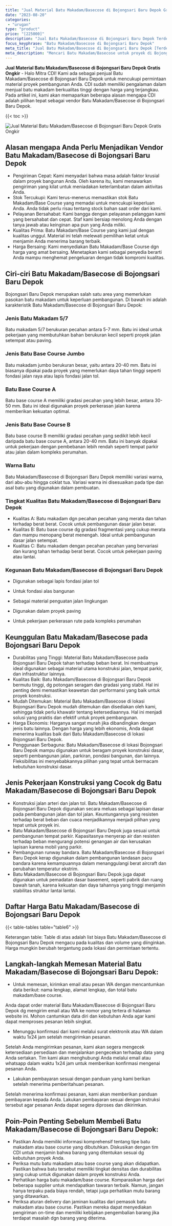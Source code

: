 ```yaml
---
title: "Jual Material Batu Makadam/Basecose di Bojongsari Baru Depok Gratis Ongkir"
date: "2023-08-20"
categories:
 - "urugan"
type: "product"
price: "[225000]"
description: "Jual Batu Makadam/Basecose di Bojongsari Baru Depok Terdekat. Batu Makadam/Basecose ini sering dipakai dalam proyek konstruksi sebagai bahan pondasi yang kokoh dan awet. Hubungi kami untuk informasi lebih lanjut."
focus_keyphrase: "Batu Makadam/Basecose di Bojongsari Baru Depok"
meta_title: "Jual Batu Makadam/Basecose di Bojongsari Baru Depok [Terdekat] - CDI"
meta_description: "Mencari Batu Makadam/Basecose untuk proyek di Bojongsari Baru Depok? Kami memiliki Batu Makadam/Basecose berkualitas untuk bahan pondasi. Raih penawaran terbaik sekarang."
---
```


**Jual Material Batu Makadam/Basecose di Bojongsari Baru Depok Gratis Ongkir** - Halo Mitra CDI! Kami ada sebagai penjual Batu Makadam/Basecose di Bojongsari Baru Depok untuk mencukupi permintaan material proyek pembangunan Anda. CDI sudah memiliki pengalaman dalam menjual batu makadam berkualitas tinggi dengan harga yang terjangkau. Pada artikel ini, kami akan memaparkan beberapa alasan mengapa CDI adalah pilihan tepat sebagai vendor Batu Makadam/Basecose di Bojongsari Baru Depok.

{{< toc >}}

![Jual Material Batu Makadam/Basecose di Bojongsari Baru Depok Gratis Ongkir](/images/urugan/batu-makadam-basecose-24.jpg)

## Alasan mengapa Anda Perlu Menjadikan Vendor Batu Makadam/Basecose di Bojongsari Baru Depok

*   Pengiriman Cepat: Kami menyadari bahwa masa adalah faktor krusial dalam proyek bangunan Anda. Oleh karena itu, kami menawarkan pengiriman yang kilat untuk meniadakan keterlambatan dalam aktivitas Anda.
*   Stok Tercukupi: Kami terus-menerus memastikan stok Batu Makadam/Base Course yang memadai untuk mencukupi keperluan Anda. Anda tidak perlu risau tentang stock bahan saat order dari kami.
*   Pelayanan Bersahabat: Kami bangga dengan pelayanan pelanggan kami yang bersahabat dan cepat. Staf kami bersiap menolong Anda dengan tanya jawab atau keinginan apa pun yang Anda miliki.
*   Kualitas Prima: Batu Makadam/Base Course yang kami jual dengan kualitas unggul. Material ini telah melewati pemilihan ketat untuk menjamin Anda menerima barang terbaik.
*   Harga Bersaing: Kami menyediakan Batu Makadam/Base Course dgn harga yang amat bersaing. Menetapkan kami sebagai penyedia berarti Anda mampu menghemat pengeluaran dengan tidak kompromi kualitas.

## Ciri-ciri Batu Makadam/Basecose di Bojongsari Baru Depok

Bojongsari Baru Depok merupakan salah satu area yang memerlukan pasokan batu makadam untuk keperluan pembangunan. Di bawah ini adalah karakteristik Batu Makadam/Basecose di Bojongsari Baru Depok:

### Jenis Batu Makadam 5/7

Batu makadam 5/7 berukuran pecahan antara 5-7 mm. Batu ini ideal untuk pekerjaan yang membutuhkan bahan berukuran kecil seperti proyek jalan setempat atau paving.

### Jenis Batu Base Course Jumbo

Batu makadam jumbo berukuran besar, yaitu antara 20-40 mm. Batu ini biasanya dipakai pada proyek yang memerlukan daya tahan tinggi seperti fondasi jalan raya atau lapis fondasi jalan tol.

### Batu Base Course A

Batu base course A memiliki gradasi pecahan yang lebih besar, antara 30-50 mm. Batu ini ideal digunakan proyek perkerasan jalan karena memberikan kekuatan optimal.

### Jenis Batu Base Course B

Batu base course B memiliki gradasi pecahan yang sedikit lebih kecil daripada batu base course A, antara 20-40 mm. Batu ini banyak dipakai untuk pekerjaan dengan pembebanan lebih rendah seperti tempat parkir atau jalan dalam kompleks perumahan.

### Warna Batu

Batu Makadam/Basecose di Bojongsari Baru Depok memiliki variasi warna, dari abu-abu hingga coklat tua. Variasi warna ini disesuaikan pada tipe dan asal batu yang digunakan dalam pembuatan.

### Tingkat Kualitas Batu Makadam/Basecose di Bojongsari Baru Depok

*   Kualitas A: Batu makadam dgn pecahan pecahan yang merata dan tahan terhadap berat berat. Cocok untuk pembangunan dasar jalan besar.
*   Kualitas B: Batu base course dg gradasi fragmentasi yang cukup merata dan mampu menopang berat menengah. Ideal untuk pembangunan dasar jalan setempat.
*   Kualitas C: Batu makadam dengan pecahan pecahan yang bervariasi dan kurang tahan terhadap berat berat. Cocok untuk pekerjaan paving atau lantai.

### Kegunaan Batu Makadam/Basecose di Bojongsari Baru Depok

*   Digunakan sebagai lapis fondasi jalan tol

*   Untuk fondasi alas bangunan

*   Sebagai material penguatan jalan lingkungan

*   Digunakan dalam proyek paving

*   Untuk pekerjaan perkerasan rute pada kompleks perumahan

## Keunggulan Batu Makadam/Basecose pada Bojongsari Baru Depok

*   Durabilitas yang Tinggi: Material Batu Makadam/Basecose pada Bojongsari Baru Depok tahan terhadap beban berat. Ini membuatnya ideal digunakan sebagai material utama konstruksi jalan, tempat parkir, dan infrastruktur lainnya.
*   Kualitas Baik: Batu Makadam/Basecose di Bojongsari Baru Depok bermutu tinggi, dg potongan seragam dan gradasi yang stabil. Hal ini penting demi memastikan keawetan dan performansi yang baik untuk proyek konstruksi.
*   Mudah Ditemukan: Material Batu Makadam/Basecose di lokasi Bojongsari Baru Depok mudah ditemukan dan disediakan oleh kami, sehingga tidak perlu khawatir tentang ketersediaannya. Hal ini menjadi solusi yang praktis dan efektif untuk proyek pembangunan.
*   Harga Ekonomis: Harganya sangat murah jika dibandingkan dengan jenis batu lainnya. Dengan harga yang lebih ekonomis, Anda dapat menerima kualitas baik dari Batu Makadam/Basecose di lokasi Bojongsari Baru Depok.
*   Penggunaan Serbaguna: Batu Makadam/Basecose di lokasi Bojongsari Baru Depok mampu digunakan untuk beragam proyek konstruksi dasar, seperti pembangunan jalan, parkiran, pondasi bangunan, dan lainnya. Fleksibilitas ini menyebabkannya pilihan yang tepat untuk bermacam kebutuhan konstruksi dasar.

## Jenis Pekerjaan Konstruksi yang Cocok dg Batu Makadam/Basecose di Bojongsari Baru Depok

*   Konstruksi jalan arteri dan jalan tol. Batu Makadam/Basecose di Bojongsari Baru Depok digunakan secara meluas sebagai lapisan dasar pada pembangunan jalan dan tol jalan. Keuntungannya yang resisten terhadap berat beban dan cuaca menjadikannya menjadi pilihan yang tepat untuk proyek ini.
*   Batu Makadam/Basecose di Bojongsari Baru Depok juga sesuai untuk pembangunan tempat parkir. Kapasitasnya menyerap air dan resisten terhadap beban mengurangi potensi genangan air dan kerusakan lapisan karena mobil yang parkir.
*   Pembangunan runway bandara. Batu Makadam/Basecose di Bojongsari Baru Depok kerap digunakan dalam pembangunan landasan pacu bandara karena kemampuannya dalam menanggulangi berat aircraft dan perubahan temperatur ekstrim.
*   Batu Makadam/Basecose di Bojongsari Baru Depok juga dapat digunakan untuk pemadatan dasar basement, seperti pabrik dan ruang bawah tanah, karena kekuatan dan daya tahannya yang tinggi menjamin stabilitas struktur lantai lantai.

## Daftar Harga Batu Makadam/Basecose di Bojongsari Baru Depok

{{< table-tables table="table6" >}}

Keterangan table: Table di atas adalah list biaya Batu Makadam/Basecose di Bojongsari Baru Depok mengacu pada kualitas dan volume yang diinginkan. Harga mungkin berubah tergantung pada lokasi dan permintaan tertentu.

## Langkah-langkah Memesan Material Batu Makadam/Basecose di Bojongsari Baru Depok:

*   Untuk memesan, kirimkan email atau pesan WA dengan mencantumkan data berikut: nama lengkap, alamat lengkap, dan total batu makadam/base course.

Anda dapat order material Batu Makadam/Basecose di Bojongsari Baru Depok dg mengirim email atau WA ke nomor yang tertera di halaman website ini. Mohon cantumkan data diri dan kebutuhan Anda agar kami dapat memproses pesanan lebih singkat.
*   Menunggu konfirmasi dari kami melalui surat elektronik atau WA dalam waktu 1x24 jam setelah mengirimkan pesanan.

Setelah Anda mengirimkan pesanan, kami akan segera mengecek ketersediaan persediaan dan menjalankan pengecekan terhadap data yang Anda sertakan. Tim kami akan menghubungi Anda melalui email atau whatsapp dalam waktu 1x24 jam untuk memberikan konfirmasi mengenai pesanan Anda.
*   Lakukan pembayaran sesuai dengan panduan yang kami berikan setelah menerima pemberitahuan pesanan.

Setelah menerima konfirmasi pesanan, kami akan memberikan panduan pembayaran kepada Anda. Lakukan pembayaran sesuai dengan instruksi tersebut agar pesanan Anda dapat segera diproses dan dikirimkan.

## Poin-Poin Penting Sebelum Membeli Batu Makadam/Basecose di Bojongsari Baru Depok:

*   Pastikan Anda memiliki informasi komprehensif tentang tipe batu makadam atau base course yang dibutuhkan. Diskusikan dengan tim CDI untuk menjamin bahwa barang yang ditentukan sesuai dg kebutuhan proyek Anda.
*   Periksa mutu batu makadam atau base course yang akan didapatkan. Pastikan bahwa batu tersebut memiliki tingkat densitas dan durabilitas yang cukup untuk digunakan dalam proyek konstruksi Anda.
*   Perhatikan harga batu makadam/base course. Komparasikan harga dari beberapa supplier untuk mendapatkan tawaran terbaik. Namun, jangan hanya terpaku pada biaya rendah, tetapi juga perhatikan mutu barang yang ditawarkan.
*   Periksa aturan delivery dan jaminan kualitas dari pemasok batu makadam atau base course. Pastikan mereka dapat menyediakan pengiriman on-time dan memiliki kebijakan pengembalian barang jika terdapat masalah dgn barang yang diterima.